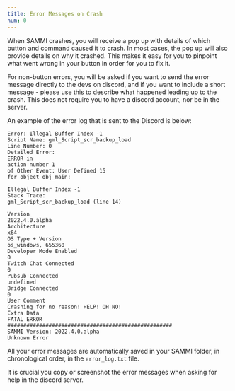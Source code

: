 ```yaml
---
title: Error Messages on Crash
num: 0
---
```


When SAMMI crashes, you will receive a pop up with details of which button and command caused it to crash. In most cases, the pop up will also provide details on why it crashed. This makes it easy for you to pinpoint what went wrong in your button in order for you to fix it.

For non-button errors, you will be asked if you want to send the error message directly to the devs on discord, and if you want to include a short message - please use this to describe what happened leading up to the crash. This does not require you to have a discord account, nor be in the server.

An example of the error log that is sent to the Discord is below:

```Unknown Error at 1659755042
Error: Illegal Buffer Index -1
Script Name: gml_Script_scr_backup_load
Line Number: 0
Detailed Error:
ERROR in
action number 1
of Other Event: User Defined 15
for object obj_main:

Illegal Buffer Index -1
Stack Trace:
gml_Script_scr_backup_load (line 14)

Version
2022.4.0.alpha
Architecture
x64
OS Type + Version
os_windows, 655360
Developer Mode Enabled
0
Twitch Chat Connected
0
Pubsub Connected
undefined
Bridge Connected
0
User Comment
Crashing for no reason! HELP! OH NO! 
Extra Data
FATAL ERROR
####################################################
SAMMI Version: 2022.4.0.alpha
Unknown Error
```

All your error messages are automatically saved in your SAMMI folder, in chronological order, in the `error_log.txt` file.

It is crucial you copy or screenshot the error messages when asking for help in the discord server. 
